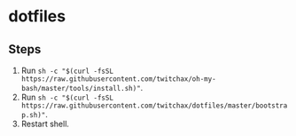 # dotfiles

## Steps

1. Run `sh -c "$(curl -fsSL https://raw.githubusercontent.com/twitchax/oh-my-bash/master/tools/install.sh)"`.
1. Run `sh -c "$(curl -fsSL https://raw.githubusercontent.com/twitchax/dotfiles/master/bootstrap.sh)"`.
1. Restart shell.
